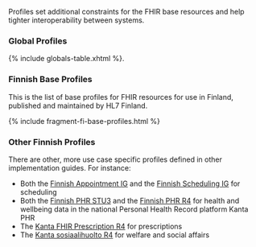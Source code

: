 Profiles set additional constraints for the FHIR base resources and help tighter interoperability
between systems.

### Global Profiles

{% include globals-table.xhtml %}.

### Finnish Base Profiles

This is the list of base profiles for FHIR resources for use in Finland, published and maintained
by HL7 Finland.

{% include fragment-fi-base-profiles.html %}

### Other Finnish Profiles

There are other, more use case specific profiles defined in other implementation guides. For
instance:
* Both the [Finnish Appointment IG](https://simplifier.net/finnishappointment) and the
  [Finnish Scheduling IG](https://simplifier.net/finnishschedulingr4/) for scheduling
* Both the [Finnish PHR STU3](https://simplifier.net/FinnishPHR) and the
  [Finnish PHR R4](https://simplifier.net/FinnishPHRR4) for health and wellbeing data in the
  national Personal Health Record platform Kanta PHR
* The [Kanta FHIR Prescription R4](https://simplifier.net/PrescriptionR4) for prescriptions
* The [Kanta sosiaalihuolto R4](https://simplifier.net/Kanta-sosiaalihuolto-R4) for welfare and
  social affairs
